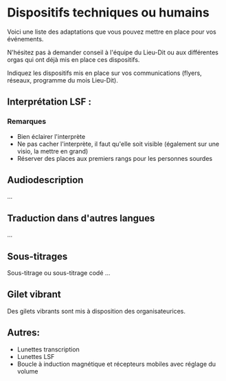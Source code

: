 # Dispositifs techniques ou humains

Voici une liste des adaptations que vous pouvez mettre en place pour vos événements.

N'hésitez pas à demander conseil à l'équipe du Lieu-Dit ou aux différentes orgas qui ont déjà mis en place ces dispositifs.

Indiquez les dispositifs mis en place sur vos communications (flyers, réseaux, programme du mois Lieu-Dit).

## Interprétation LSF : 

### Remarques
- Bien éclairer l'interprète
- Ne pas cacher l'interprète, il faut qu'elle soit visible (également sur une visio, la mettre en grand)
- Réserver des places aux premiers rangs pour les personnes sourdes

## Audiodescription
...

## Traduction dans d'autres langues
...

## Sous-titrages
Sous-titrage ou sous-titrage codé
...

## Gilet vibrant
Des gilets vibrants sont mis à disposition des organisateurices.

## Autres:

- Lunettes transcription
- Lunettes LSF
- Boucle à induction magnétique et récepteurs mobiles avec réglage du volume

